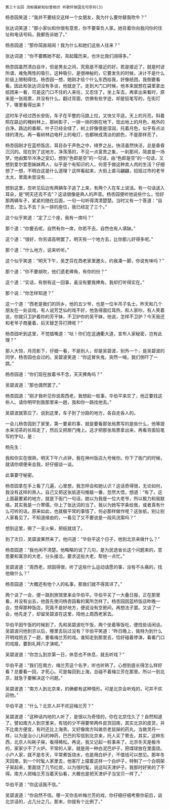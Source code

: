     第三十五回 流盼属新知似曾相识 听歌怀故国无可奈何(3) 

   杨杏园笑道：“我并不要结交这样一个女朋友，我为什么要你替我吹牛？”

   张达词笑道：“那小家伙和你很有意思，你不要辜负人家。她背着你向我问你的住址和电话号码，我都告诉她了。”

   杨杏园道：“那你简直胡闹！我为什么和她们这些人往来？”

   张达词道：“你不要瞧她不起，背起履历来，也许比我们阔得多。”

   杨杏园虽然清白自许，但是男女之间，究竟是不接近的好。若是接近了，就是时谚所谓，难免两性的吸引，这种吸引，是很神秘的，它要发生的时候，决计不是什么阶级上限制得住。杨杏园一想，她刚才给个什么东西给我，好像纸团，我倒要看看。因此和张达词没有多谈，他就走了。走到大门口时候，他本来就想在袋里拿出纸团来一看，可是这门口不住的人来往，又忍住了。坐上车去，再拿出来看时，原来是一张局票，并没有什么。翻过背面，仿佛有些字迹，却是铅笔写的，在街灯下，哪里看得出来？

   这时车子经过西长安街，车子在平整的马路上拉，又快又平适，天上的月亮，斜着照在路边的槐树林上，那树影子，一排一排的倒在地下，现出地上的月色，格外的白净。路边的垂柳，叶子已经全绿了，树上好像很是湿润，托着月色，似乎有点淡绿的清光。再一看树林边电杆上的电灯，也都映成清淡的颜色，不是那样亮了。

   杨杏园刚才在蓝桥饭店，耳目杂于声色之中，绮罗之丛，快活虽然快活，总是昏昏沉沉的。现在到了这地方，净荡荡的，不见一点富贵之象，一刹那间，简直是一场梦。他由繁华冷净之变幻，想到“色即是空”的一句话，由“色即是空”的一句话，又想到爱尔爱思姊妹两人，似乎是个有知识的人，何至于做这种卖人肉的生活？仔细想了一想，不明白这是什么道理？这样看起来，大街上裘马翩翩，招摇过市的老爷太太，里面未尝没有……

   想到这里，忽听见后边有两辆车子追了上来，有两个人在车上说话。有一句话送入耳朵，是“明天还去不去”？这话很像是熟人的声音。杨杏园便听他说些什么，恰好那两辆车子，紧紧的随在后面，一句一句听得清清楚楚。当时又有一个答道：“自然去，怎么不去？头一排的座位，我已经定了三个。”

   这个似乎笑道：“定了三个座，我有一席吗？”

   那个道：“你要去呢，自然有你一席，你若不去，自然也有人填缺。”

   这个道：“很好，你另请高明罢了。明天有一个地方去，比你那儿好得多呢。”

   那个道：“什么地方，说来听听。”

   这个似乎笑道：“明天下午，吴芝芬在西老家里邀头，约我凑一脚，你说有味吗？”

   那个道：“你不要胡吹，他们遗老捧角，有你的份？”

   这个道：“实话，有倒有这一回事，虽没有要我捧角，我却打听得实在。”

   那个说：“你怎样知道？”

   这一个道：“西老是我们的同乡，他的五少爷，也是一位半吊子名士。昨天和几个朋友在一处谈戏，有人说芳芝仙的戏不好，他急得面红耳热，和人家吵。有人笑着说，你就只卫护着你的芳干妹，不卫护你的吴干妹，他说，怎样不卫护？今天我还和老爷子商量着，后天替芝芬打牌呢？”

   杨杏园听到这里，不觉插嘴道：“呔！你们在这通衢大道，宣布人家秘密，岂有此理？”

   那人大惊，月亮影下，仔细一看，不是别人，却是吴碧波，别外一个，是吴碧波的同学，杨杏园也会过的。吴碧波笑道：“你这冒失鬼，突然一喊，我们倒吓了一跳。”

   杨杏园道：“你们现在放着书不念，天天捧角吗？”

   吴碧波道：“那也偶然罢了。”

   杨杏园道：“刚才我听见你说周西老。我想起一桩事，华伯平来京了，他正要找这些人。请你明早到我那里来一趟，我和你一路找他去。”

   吴碧波就答应了。说到这里，车子到了分路的地方，各自走各人的。

   一会儿杨杏园到了家里，第一要紧的事，就是要看那张局票写的是些什么，他等提水来沏茶的长班走了，然后又把房门掩上。这才把那张局票拿出来，再看背面铅笔写的字句，是：

   杨先生：

   我和你实在很熟，明天下午六点钟，我在神州饭店九号候你。你下了衙门的时候，就请你顺便来会我，好仔细谈一谈。

   此事要守秘密。

   杨杏园拿在手上看了几遍，心里想，我怎样会和她认识？这话奇得很，无论如何，我没有这样的熟人。自己又把这张纸逐句推敲一番，忽然大悟，想道：“有了。这上面最要紧的地方，就是下衙门一句话，她以为我是一位大老爷，所以极力和我联络。其实我是一介寒儒，你上了张达词的当了。我以为她写字条给我，或者真有什么可听的话。原来如此，也就极平常的事情了，何必那样做作呢？这张纸，别让别人家看见了。不知道缘由的，一看见了又不要说是一段风流案吗？”

   想到这里，擦了一支火柴，把纸就烧了。

   到了次日，吴碧波果然来了。他问道：“华伯平这个日子，他到北京来做什么？”

   杨杏园道：“我也闲不清楚。他略略的说了几句，是为民选省长这个问题来的，意思要和寓京的大老，分头接洽。要求这些大老，帮他一点忙。”

   吴碧波道：“周西老，顽固得很，听了这些什么运动请愿的事，没有不头痛的，找他做什么？”

   杨杏园道：“大概还有他个人的私事，那我们就不得其详了。”

   两个谈了一会，便一路到旅馆里来会华伯平。华伯平买了一大叠日报，正在那里看，并没有出去，他首先使问杨杏园看的寓所怎样了。杨杏园因蓝桥饭店昨晚一会，觉得那种饭店，究竟不是好地方，便说没有空房间，再想法子罢。又谈了一会，他先走了，却留吴碧波在这里，陪他上周西老家去。

   华伯平因午饭的时候到了，先和吴碧波吃午饭，两个坐着等饭吃，便找些话闲谈。吴碧波问他到京以后，哪里去玩过没有？华伯平笑道：“昨日晚上，我特为到什么开明戏院去了一趟，要看梅兰芳的戏。谁知走到那里去，恰好碰着停演，看看门口的戏报，要到礼拜六才演呢。”

   吴碧波道：“你怎么到京第一日，休息也不休息，就去听戏？”

   华伯平道：“我们在南方，梅兰芳这个名字，听也听熟了。心想到底长得怎么样好看？总要看一回，才死心。可是每回到上海，总碰不着梅兰芳在那里。所以一到北京，就急于要解决这个问题。”

   吴碧波道：“南方人到北京来，的确都有这种情形。可是北京会听戏的，可并不欢迎他。”

   华伯平道：“什么？北京人并不欢迎梅兰芳？”

   吴碧波道：“这种话内地的人听了，是很以为奇怪的，你在北京住久了？自然知道了。譬如南方人到京里来，有钱的少不得要带两件皮货回南，其实北京的皮货，并不比南方便宜，有时还比上海贵。又好像南方叫做京老鼠屎的药丸，当做灵丹一样，以为是治小儿科的神药，巴巴的写信到北京来，托人买了寄去，其实，这种东西，北京人叫耗子屎，看得稀松。再说，我又记起一桩事来了。北京冬天是极冷的，家家少不了火炉。平常的人家，就是用一种白泥巴炉子，把煤球放在里面烧。小户人家，就不是冬天，平常煮饭烧水，也是用白炉子，不值钱可以想见。那年冬天回南，到一个时髦人家里去，他客厅上摆着这样一个白炉子，特制了一个白铜架子架起来，里面烧了几节红炭，以为很时髦，说这叫天津炉子。我那时好笑的了不得。南方人把梅兰芳当着天仙看，大概也是把天津炉子当宝贝一样了。”

   华伯平道：“你这话我不信。”

   吴碧波道：“你自然不信。哪一天你去听梅兰芳的戏，你仔细仔细考察你前后，说北京话的，占几分之几，那末，你就有个比例了。”

